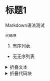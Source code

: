 # 标题1
Markdown语法测试

```
代码块
```

1. 有序列表

* 无无序列表

<details>
  <summary>折叠文本</summary>
  文本
</details>

<details>
  <summary>折叠代码块</summary>
  <pre><code> 
     System.out.println("虽然可以折叠代码块");
     System.out.println("但是代码无法高亮");
  </code></pre>
</details>
